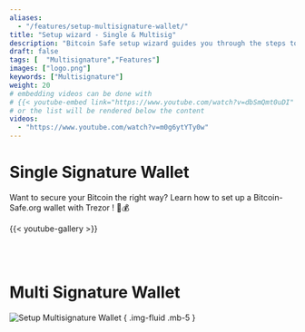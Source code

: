 ```yaml
---
aliases:
  - "/features/setup-multisignature-wallet/"
title: "Setup wizard - Single & Multisig"
description: "Bitcoin Safe setup wizard guides you through the steps to create a safe bitcoin wallet"
draft: false
tags: [  "Multisignature","Features"]
images: ["logo.png"]
keywords: ["Multisignature"]
weight: 20
# embedding videos can be done with 
# {{< youtube-embed link="https://www.youtube.com/watch?v=dbSmQmt0uDI" >}}
# or the list will be rendered below the content
videos:
  - "https://www.youtube.com/watch?v=m0g6ytYTy0w"
---
```



# Single Signature Wallet

Want to secure your Bitcoin the right way? Learn how to set up a Bitcoin-Safe.org wallet with Trezor
 ! 🔐💰


{{< youtube-gallery >}}

<br><br> 


# Multi Signature Wallet

![Setup Multisignature Wallet](https://raw.githubusercontent.com/andreasgriffin/bitcoin-safe/refs/heads/main/docs/multisig-setup.gif)
{ .img-fluid .mb-5 }
